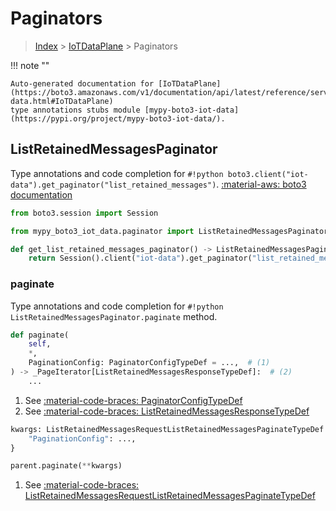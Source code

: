 # Paginators

> [Index](../README.md) > [IoTDataPlane](./README.md) > Paginators

!!! note ""

    Auto-generated documentation for [IoTDataPlane](https://boto3.amazonaws.com/v1/documentation/api/latest/reference/services/iot-data.html#IoTDataPlane)
    type annotations stubs module [mypy-boto3-iot-data](https://pypi.org/project/mypy-boto3-iot-data/).

## ListRetainedMessagesPaginator

Type annotations and code completion for `#!python boto3.client("iot-data").get_paginator("list_retained_messages")`.
[:material-aws: boto3 documentation](https://boto3.amazonaws.com/v1/documentation/api/latest/reference/services/iot-data.html#IoTDataPlane.Paginator.ListRetainedMessages)

```python title="Usage example"
from boto3.session import Session

from mypy_boto3_iot_data.paginator import ListRetainedMessagesPaginator

def get_list_retained_messages_paginator() -> ListRetainedMessagesPaginator:
    return Session().client("iot-data").get_paginator("list_retained_messages")
```


### paginate

Type annotations and code completion for `#!python ListRetainedMessagesPaginator.paginate` method.

```python title="Method definition"
def paginate(
    self,
    *,
    PaginationConfig: PaginatorConfigTypeDef = ...,  # (1)
) -> _PageIterator[ListRetainedMessagesResponseTypeDef]:  # (2)
    ...
```

1. See [:material-code-braces: PaginatorConfigTypeDef](./type_defs.md#paginatorconfigtypedef) 
2. See [:material-code-braces: ListRetainedMessagesResponseTypeDef](./type_defs.md#listretainedmessagesresponsetypedef) 


```python title="Usage example with kwargs"
kwargs: ListRetainedMessagesRequestListRetainedMessagesPaginateTypeDef = {  # (1)
    "PaginationConfig": ...,
}

parent.paginate(**kwargs)
```

1. See [:material-code-braces: ListRetainedMessagesRequestListRetainedMessagesPaginateTypeDef](./type_defs.md#listretainedmessagesrequestlistretainedmessagespaginatetypedef) 
